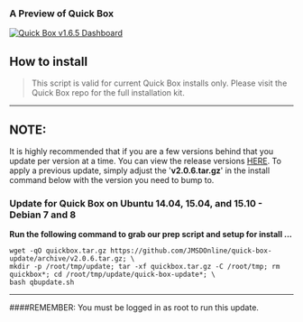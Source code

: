 ### A Preview of Quick Box
[![Quick Box v1.6.5 Dashboard](https://raw.githubusercontent.com/JMSDOnline/quick-box-update/master/assets/quickbox-dasboard-youtube-preview.png)](http://www.youtube.com/watch?v=Nui3Gicc0mI)

## How to install
> This script is valid for current Quick Box installs only. Please visit the Quick Box repo for the full installation kit.

---

## NOTE:
It is highly recommended that if you are a few versions behind that you update per version at a time. You can view the release versions [HERE](https://raw.githubusercontent.com/JMSDOnline/quick-box-update/master/releases). To apply a previous update, simply adjust the '**v2.0.6.tar.gz**' in the install command below with the version you need to bump to.

### Update for Quick Box on Ubuntu 14.04, 15.04, and 15.10 - Debian 7 and 8

**Run the following command to grab our prep script and setup for install ...**
```
wget -qO quickbox.tar.gz https://github.com/JMSDOnline/quick-box-update/archive/v2.0.6.tar.gz; \
mkdir -p /root/tmp/update; tar -xf quickbox.tar.gz -C /root/tmp; rm quickbox*; cd /root/tmp/update/quick-box-update*; \
bash qbupdate.sh

```

---

####REMEMBER: You must be logged in as root to run this update.
